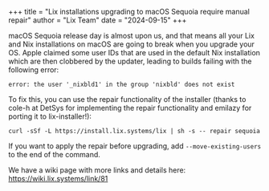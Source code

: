 +++
title = "Lix installations upgrading to macOS Sequoia require manual repair"
author = "Lix Team"
date = "2024-09-15"
+++

macOS Sequoia release day is almost upon us, and that means all your Lix and Nix installations on macOS are going to break when you upgrade your OS.
Apple claimed some user IDs that are used in the default Nix installation which are then clobbered by the updater, leading to builds failing with the following error:

```
error: the user '_nixbld1' in the group 'nixbld' does not exist
```

To fix this, you can use the repair functionality of the installer (thanks to cole-h at DetSys for implementing the repair functionality and emilazy for porting it to lix-installer!):

```
curl -sSf -L https://install.lix.systems/lix | sh -s -- repair sequoia
```

If you want to apply the repair before upgrading, add `--move-existing-users` to the end of the command.

We have a wiki page with more links and details here: https://wiki.lix.systems/link/81
